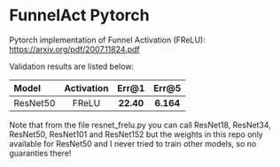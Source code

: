 # FunnelAct Pytorch
Pytorch implementation of Funnel Activation (FReLU): https://arxiv.org/pdf/2007.11824.pdf

Validation results are listed below:

|        Model             | Activation |   Err@1   |   Err@5   |
| :----------------------  | :--------: | :------:  | :------:  |
|    ResNet50              |  FReLU     | **22.40** | **6.164** |

Note that from the file resnet_frelu.py you can call ResNet18, ResNet34, ResNet50, ResNet101 and ResNet152
but the weights in this repo only available for ResNet50 and I never tried to train other models,
so no guaranties there!

